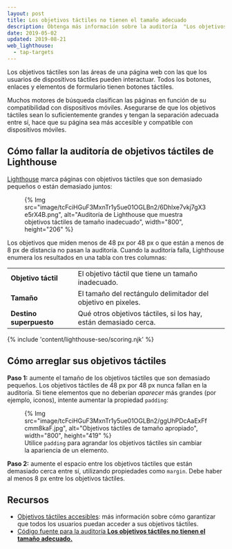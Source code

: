 ```yaml
---
layout: post
title: Los objetivos táctiles no tienen el tamaño adecuado
description: Obtenga más información sobre la auditoría  "Los objetivos táctiles no tienen el tamaño adecuado" de Lighthouse.
date: 2019-05-02
updated: 2019-08-21
web_lighthouse:
  - tap-targets
---
```


Los objetivos táctiles son las áreas de una página web con las que los usuarios de dispositivos táctiles pueden interactuar. Todos los botones, enlaces y elementos de formulario tienen botones táctiles.

Muchos motores de búsqueda clasifican las páginas en función de su compatibilidad con dispositivos móviles. Asegurarse de que los objetivos táctiles sean lo suficientemente grandes y tengan la separación adecuada entre sí, hace que su página sea más accesible y compatible con dispositivos móviles.

## Cómo fallar la auditoría de objetivos táctiles de Lighthouse

[Lighthouse](https://developers.google.com/web/tools/lighthouse/) marca páginas con objetivos táctiles que son demasiado pequeños o están demasiado juntos:

<figure>{% Img src="image/tcFciHGuF3MxnTr1y5ue01OGLBn2/6Dhlxe7vkj7gX3e5rX4B.png", alt="Auditoría de Lighthouse que muestra objetivos táctiles de tamaño inadecuado", width="800", height="206" %}</figure>

Los objetivos que miden menos de 48 px por 48 px o que están a menos de 8 px de distancia no pasan la auditoría. Cuando la auditoría falla, Lighthouse enumera los resultados en una tabla con tres columnas:

<div class="table-wrapper scrollbar">
  <table>
    <tbody>
      <tr>
        <td><strong>Objetivo táctil</strong></td>
        <td>El objetivo táctil que tiene un tamaño inadecuado.</td>
      </tr>
      <tr>
        <td><strong>Tamaño</strong></td>
        <td>El tamaño del rectángulo delimitador del objetivo en pixeles.</td>
      </tr>
      <tr>
        <td><strong>Destino superpuesto</strong></td>
        <td>Qué otros objetivos táctiles, si los hay, están demasiado cerca.</td>
      </tr>
    </tbody>
  </table>
</div>

{% include 'content/lighthouse-seo/scoring.njk' %}

## Cómo arreglar sus objetivos táctiles

**Paso 1:** aumente el tamaño de los objetivos táctiles que son demasiado pequeños. Los objetivos táctiles de 48 px por 48 px nunca fallan en la auditoría. Si tiene elementos que no deberían *aparecer* más grandes (por ejemplo, iconos), intente aumentar la propiedad `padding`:

<figure>{% Img src="image/tcFciHGuF3MxnTr1y5ue01OGLBn2/ggUhPDcAaExFfcmm8kaF.jpg", alt="Objetivos táctiles de tamaño apropiado", width="800", height="419" %} <figcaption>Utilice <code>padding</code> para agrandar los objetivos táctiles sin cambiar la apariencia de un elemento.</figcaption></figure>

**Paso 2:** aumente el espacio entre los objetivos táctiles que están demasiado cerca entre sí, utilizando propiedades como `margin`. Debe haber al menos 8 px entre los objetivos táctiles.

## Recursos

- [Objetivos táctiles accesibles](/accessible-tap-targets): más información sobre cómo garantizar que todos los usuarios puedan acceder a sus objetivos táctiles.
- [Código fuente para la auditoría **Los objetivos táctiles no tienen el tamaño adecuado.**](https://github.com/GoogleChrome/lighthouse/blob/master/lighthouse-core/audits/seo/tap-targets.js)
